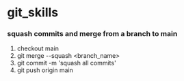 # git_skills

### squash commits and merge from a branch to main

1. checkout main 
2. git merge --squash <branch_name> 
3. git commit -m 'squash all commits'
4. git push origin main
